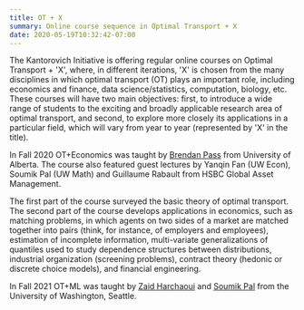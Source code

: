```yaml
---
title: OT + X
summary: Online course sequence in Optimal Transport + X
date: 2020-05-19T10:32:42-07:00
---
```


The Kantorovich Initiative is offering regular online courses on Optimal Transport + 'X', where, in different iterations,
'X' is chosen from the many disciplines in which optimal transport (OT) plays an important role, including economics and finance, data science/statistics, computation, biology, etc. These courses will have two main objectives: first, to introduce a wide range of students to the exciting and broadly applicable research area of optimal transport, and second, to explore more closely its applications in a particular field, which will vary from year to year (represented by 'X' in the title). 
 
In Fall 2020 OT+Economics was taught by [Brendan Pass](https://sites.ualberta.ca/~pass/) from University of Alberta. The course also featured guest  lectures by Yanqin Fan (UW Econ), Soumik Pal (UW Math) and Guillaume Rabault from HSBC Global Asset Management. 

The first part of the course surveyed the basic theory of optimal transport. 
The second part of the course develops applications in economics, such as matching problems, in which agents on two sides of a market are matched together into pairs (think, for instance, of employers and employees), estimation of incomplete information, multi-variate generalizations of quantiles used to study dependence structures between distributions, industrial organization (screening problems), contract theory (hedonic or discrete choice models), and financial engineering. 


In Fall 2021 OT+ML was taught by [Zaid Harchaoui](http://faculty.washington.edu/zaid/) and [Soumik Pal](https://sites.math.washington.edu//~soumik/) from the University of Washington, Seattle. 

